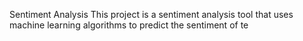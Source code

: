 Sentiment Analysis
This project is a sentiment analysis tool that uses machine learning algorithms to predict the sentiment of te
